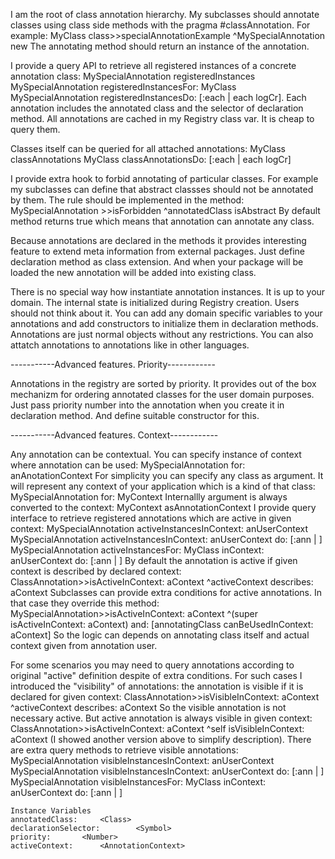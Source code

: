 I am the root of class annotation hierarchy.
My subclasses should annotate classes using class side methods with the pragma #classAnnotation. 
For example:
	MyClass class>>specialAnnotationExample
		<classAnnotation>
		^MySpecialAnnotation new
The annotating method should return an instance of the annotation.

I provide a query API to retrieve all registered instances of a concrete annotation class:
	MySpecialAnnotation registeredInstances
	MySpecialAnnotation registeredInstancesFor: MyClass
	MySpecialAnnotation registeredInstancesDo: [:each | each logCr].
Each annotation includes the annotated class and the selector of declaration method.
All annotations are cached in my Registry class var. It is cheap to query them.

Classes itself can be queried for all attached annotations:
	MyClass classAnnotations
	MyClass classAnnotationsDo: [:each | each logCr]

I provide extra hook to forbid annotating of particular classes. For example my subclasses can define that abstract classses should not be annotated by them.
The rule should be  implemented in the method:
	MySpecialAnnotation >>isForbidden
		^annotatedClass isAbstract 
By default method returns true which means that annotation can annotate any class.

Because annotations are declared in the methods it provides interesting feature to extend meta information from external packages.
Just define declaration method as class extension. And when your package will be loaded the new annotation will be added into existing class.
 
There is no special way how instantiate annotation instances. It is up to your domain.
The internal state is initialized during Registry creation.  Users should not think about it. 
You can add any domain specific variables to your annotations and add constructors to initialize them in declaration methods. 
Annotations are just normal objects without any restrictions. You can also attatch annotations to annotations like in other languages.

-----------Advanced features. Priority------------

Annotations in the registry are sorted by priority. It provides out of the box mechanizm for ordering annotated classes for the user domain purposes. 
Just pass priority number into the annotation when you create it in declaration method. And define suitable constructor for this.

-----------Advanced features. Context------------

Any annotation can be contextual. You can specify instance of context where annotation can be used:
	MySpecialAnnotation for: anAnotationContext
For simplicity you can specify any class as argument. It will represent any context of your application which is a kind of that class:
	MySpecialAnnotation for: MyContext
Internallly argument is always converted to the context:
	MyContext asAnnotationContext
I provide query interface to retrieve registered annotations which are active in given context:
	MySpecialAnnotation activeInstancesInContext: anUserContext
	MySpecialAnnotation activeInstancesInContext: anUserContext do: [:ann | ]
	MySpecialAnnotation activeInstancesFor: MyClass inContext: anUserContext do: [:ann | ]
By default the annotation is active if given context is described by declared context:
	ClassAnnotation>>isActiveInContext: aContext
		^activeContext describes: aContext
Subclasses can provide extra conditions for active annotations. In that case they override this method:
	MySpecialAnnotation>>isActiveInContext: aContext
		^(super isActiveInContext: aContext)
			and: [annotatingClass canBeUsedInContext: aContext]
So the logic can depends on annotating class itself and actual context given from annotation user.

For some scenarios you may need to query annotations according to original "active" definition despite of extra conditions.
For such cases I introduced  the "visibility" of annotations: the annotation is visible if it is declared for given context:
	ClassAnnotation>>isVisibleInContext: aContext
		^activeContext describes: aContext
So the visible annotation is not necessary active. But active annotation is always visible in given context:
	ClassAnnotation>>isActiveInContext: aContext
		^self isVisibleInContext: aContext
(I showed another version above to simplify description).
There are extra query methods to retrieve visible annotations:
	MySpecialAnnotation visibleInstancesInContext: anUserContext
	MySpecialAnnotation visibleInstancesInContext: anUserContext do: [:ann | ]
	MySpecialAnnotation visibleInstancesFor: MyClass inContext: anUserContext do: [:ann | ]

    Instance Variables
	annotatedClass:		<Class>
	declarationSelector:		<Symbol>
	priority:		<Number>
	activeContext:		<AnnotationContext>